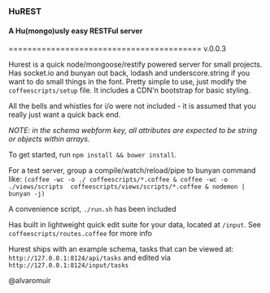### HuREST
#### A Hu(mongo)usly easy RESTFul server
=========================================
v.0.0.3
 
Hurest is a quick node/mongoose/restify powered server for small projects. Has socket.io and bunyan out back, lodash and underscore.string if you want to do small things in the font. Pretty simple to use, just modify the `coffeescripts/setup` file. It includes a CDN'n bootstrap for basic styling.



All the bells and whistles for i/o were not included - it is assumed that you really just want a quick back end.




*NOTE: in the schema webform key, all attributes are expected to be string or objects within arrays.*


To get started, run `npm install && bower install`.

For a test server, group a compile/watch/reload/pipe to bunyan command like:
`(coffee -wc -o ./ coffeescripts/*.coffee & coffee -wc -o ./views/scripts 
  coffeescripts/views/scripts/*.coffee & nodemon | bunyan -j)`


A convenience script, `./run.sh` has been included

Has built in lightweight quick edit suite for your data, located at `/input`.
See `coffeescripts/routes.coffee` for more info

Hurest ships with an example schema, tasks that can be viewed at:
`http://127.0.0.1:8124/api/tasks`
and edited via
`http://127.0.0.1:8124/input/tasks`




@alvaromuir